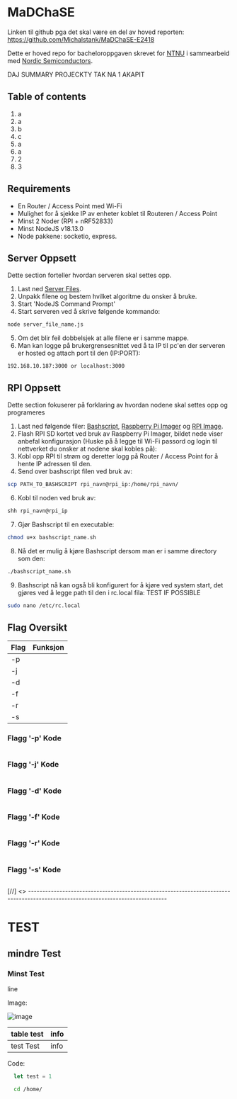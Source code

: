 # MaDChaSE

Linken til github pga det skal være en del av hoved reporten: https://github.com/Michalstank/MaDChaSE-E2418

Dette er hoved repo for bacheloroppgaven skrevet for [NTNU](https://www.ntnu.no/) i sammearbeid med [Nordic Semiconductors](https://www.nordicsemi.com/).

DAJ SUMMARY PROJECKTY TAK NA 1 AKAPIT

## Table of contents
1. a
  1. a
  2. b
  3. c
2. a
  1. a
  2. 2
  3. 3

## Requirements
- En Router / Access Point med Wi-Fi
- Mulighet for å sjekke IP av enheter koblet til Routeren / Access Point
- Minst 2 Noder (RPI + nRF52833)
- Minst NodeJS v18.13.0
- Node pakkene: socketio, express.

## Server Oppsett

Dette section forteller hvordan serveren skal settes opp.

1. Last ned [Server Files](https://github.com/Michalstank/MaDChaSE-E2418/tree/main/SVR).
2. Unpakk filene og bestem hvilket algoritme du onsker å bruke.
3. Start 'NodeJS Command Prompt'
4. Start serveren ved å skrive følgende kommando:
```bash
node server_file_name.js
```
5. Om det blir feil dobbelsjek at alle filene er i samme mappe.
6. Man kan logge på brukergrensesnittet ved å ta IP til pc'en der serveren er hosted og attach port til den (IP:PORT):
```
192.168.10.187:3000 or localhost:3000
```

## RPI Oppsett

Dette section fokuserer på forklaring av hvordan nodene skal settes opp og programeres

1. Last ned følgende filer: [Bashscript](), [Raspberry Pi Imager](https://downloads.raspberrypi.org/imager/imager_latest.exe) og [RPI Image](https://downloads.raspberrypi.com/raspios_oldstable_full_armhf/images/raspios_oldstable_full_armhf-2024-03-12/2024-03-12-raspios-bullseye-armhf-full.img.xz).
3. Flash RPI SD kortet ved bruk av Raspberry Pi Imager, bildet nede viser anbefal konfigurasjon (Huske på å legge til Wi-Fi passord og login til nettverket du onsker at nodene skal kobles på): 
4. Kobl opp RPI til strøm og deretter logg på Router / Access Point for å hente IP adressen til den.
5. Send over bashscript filen ved bruk av:
```bash
scp PATH_TO_BASHSCRIPT rpi_navn@rpi_ip:/home/rpi_navn/
```
6. Kobl til noden ved bruk av:
```bash
shh rpi_navn@rpi_ip 
```
7. Gjør Bashscript til en executable:
```bash
chmod u+x bashscript_name.sh
```
8. Nå det er mulig å kjøre Bashscript dersom man er i samme directory som den:
```bash
./bashscript_name.sh
```
9. Bashscript nå kan også bli konfigurert for å kjøre ved system start, det gjøres ved å legge path til den i rc.local fila: TEST IF POSSIBLE
```bash
sudo nano /etc/rc.local
```

## Flag Oversikt

| Flag | Funksjon |
|------|----------|
|-p    |          |
|-j    |          |
|-d    |          |
|-f    |          |
|-r    |          |
|-s    |          |

### Flagg '-p' Kode
```

```
### Flagg '-j' Kode
```

```
### Flagg '-d' Kode
```

```
### Flagg '-f' Kode
```

```
### Flagg '-r' Kode
```

```
### Flagg '-s' Kode
```

```

[//] <> -------------------------------------------------------------------------------------------------------------------------------

# TEST

## mindre Test

### Minst Test

line

Image:

![image](https://github.com/Michalstank/MaDChaSE-E2418/assets/31627253/acef1b54-d0af-4a08-932f-2081fa88ebae)

| table test | info |
|------------|------|
|test Test   | info |

Code:
```js
  let test = 1
```

```bash
  cd /home/
```

